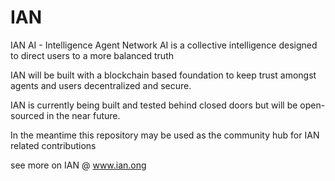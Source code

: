 # IAN 
IAN AI - Intelligence Agent Network AI is a collective intelligence designed to direct users to a more balanced truth

IAN will be built with a blockchain based foundation to keep trust amongst agents and users decentralized and secure.


IAN is currently being built and tested behind closed doors but will be open-sourced in the near future.

In the meantime this repository may be used as the community hub for IAN related contributions

see more on IAN @ www.ian.ong 
